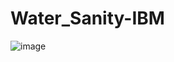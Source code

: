 # Water_Sanity-IBM
![image](https://user-images.githubusercontent.com/61368694/128064803-59617d7f-000b-435d-8418-bf2dcaef781d.png)

